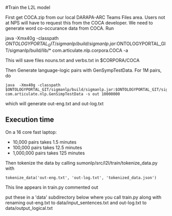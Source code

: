 #Train the L2L model

First get COCA.zip from our local
DARAPA-ARC Teams Files area.  Users not at NPS will have to request this from the COCA
developer.  We need to generate word co-occurance data from COCA. Run

java  -Xmx40g -classpath   $ONTOLOGYPORTAL_GIT/sigmanlp/build/sigmanlp.jar:$ONTOLOGYPORTAL_GIT/sigmanlp/build/lib/* com.articulate.nlp.corpora.COCA -a

This will save files nouns.txt and verbs.txt in $CORPORA/COCA

Then Generate language-logic pairs with GenSympTestData. For 1M pairs, do

```
java  -Xmx40g -classpath   $ONTOLOGYPORTAL_GIT/sigmanlp/build/sigmanlp.jar:$ONTOLOGYPORTAL_GIT/sigmanlp/build/lib/* com.articulate.nlp.GenSimpTestData -s out 10000000
```

which will generate out-eng.txt and out-log.txt

## Execution time

On a 16 core fast laptop: 

* 10,000 pairs takes 1.5 minutes
* 100,000 pairs takes 12.5 minutes
* 1,000,000 pairs takes 125 minutes

Then tokenize the data by calling sumonlp/src/l2l/train/tokenize_data.py with

```
tokenize_data('out-eng.txt', 'out-log.txt', 'tokenized_data.json')
```

This line appears in train.py commented out

put these in a 'data' subdirectory below where you call train.py along with renaming
out-eng.txt to data/input_sentences.txt and out-log.txt to data/output_logical.txt


